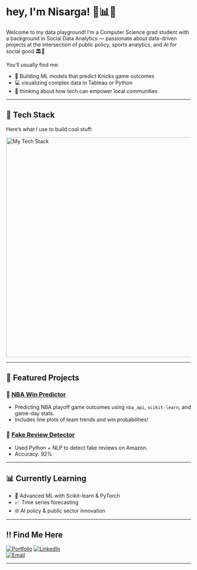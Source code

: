 # hey, I'm Nisarga! 🌱📊✨

Welcome to my data playground! I’m a Computer Science grad student with a background in Social Data Analytics — passionate about data-driven projects at the intersection of public policy, sports analytics, and AI for social good 🏛️🏀

You’ll usually find me:
- 🏀 Building ML models that predict Knicks game outcomes
- 💻 visualizing complex data in Tableau or Python
- 🌇 thinking about how tech can empower local communities

---

## 🔧 Tech Stack
Here’s what I use to build cool stuff:

<img src="https://skillicons.dev/icons?i=python,sklearn,tableau,pandas,numpy,html,css,js,git,github,r" alt="My Tech Stack" width="600"/>

---

## 📂 Featured Projects

### 🏀 [NBA Win Predictor](https://github.com/nisargakadam/nba-win-predictor)
- Predicting NBA playoff game outcomes using `nba_api`, `scikit-learn`, and game-day stats.
-  Includes line plots of team trends and win probabilities!


### 🧠 [Fake Review Detector](https://github.com/nisargakadam/Influence-of-Fake-Reviews-on-Quality-Amazon-Product-Recommendation)
- Used Python + NLP to detect fake reviews on Amazon.  
- Accuracy: 92% 
---

## 📊 Currently Learning
- 🐍 Advanced ML with Scikit-learn & PyTorch
- 📈 Time series forecasting
- 🌐 AI policy & public sector innovation

---

## ‼️ Find Me Here

[![Portfolio](https://img.shields.io/badge/Portfolio-%230077B5?style=for-the-badge&logo=google-chrome&logoColor=white)](https://nisargakadam.github.io) 
[![LinkedIn](https://img.shields.io/badge/LinkedIn-%230077B5?style=for-the-badge&logo=linkedin&logoColor=white)](https://www.linkedin.com/in/nisarga-kadam/)  
[![Email](https://img.shields.io/badge/Email-nisargakadam@gmail.com-%23EA4335?style=for-the-badge&logo=gmail&logoColor=white)](mailto:nisargakadam@gmail.com)

---
